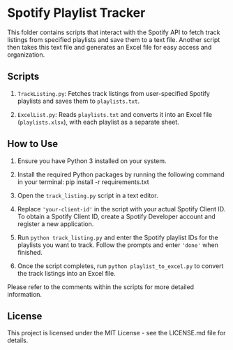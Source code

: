 # Spotify Playlist Tracker

This folder contains scripts that interact with the Spotify API to fetch track listings from specified playlists and save them to a text file. Another script then takes this text file and generates an Excel file for easy access and organization.

## Scripts

1. `TrackListing.py`: Fetches track listings from user-specified Spotify playlists and saves them to `playlists.txt`.

2. `ExcelList.py`: Reads `playlists.txt` and converts it into an Excel file (`playlists.xlsx`), with each playlist as a separate sheet.

## How to Use

1. Ensure you have Python 3 installed on your system.

2. Install the required Python packages by running the following command in your terminal: pip install -r requirements.txt

3. Open the `track_listing.py` script in a text editor.

4. Replace `'your-client-id'` in the script with your actual Spotify Client ID. To obtain a Spotify Client ID, create a Spotify Developer account and register a new application.

5. Run `python track_listing.py` and enter the Spotify playlist IDs for the playlists you want to track. Follow the prompts and enter `'done'` when finished.

6. Once the script completes, run `python playlist_to_excel.py` to convert the track listings into an Excel file.

Please refer to the comments within the scripts for more detailed information.


## License

This project is licensed under the MIT License - see the LICENSE.md file for details.
